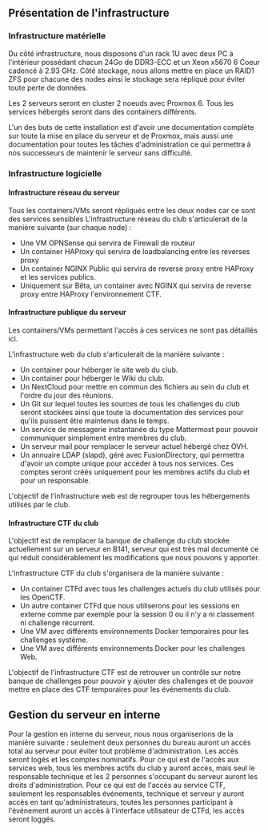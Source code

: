 ## Présentation de l'infrastructure

### Infrastructure matérielle
Du côté infrastructure, nous disposons d'un rack 1U avec deux PC à l'intérieur possédant chacun 24Go de DDR3-ECC et un Xeon x5670 6 Coeur cadencé à 2.93 GHz. Côté stockage, nous allons mettre en place un RAID1 ZFS pour chacune des nodes ainsi le stockage sera répliqué pour éviter toute perte de données.

Les 2 serveurs seront en cluster 2 noeuds avec Proxmox 6. Tous les services hébergés seront dans des containers différents.

L'un des buts de cette installation est d'avoir une documentation complète sur toute la mise en place du serveur et de Proxmox, mais aussi une documentation pour toutes les tâches d'administration ce qui permettra à nos successeurs de maintenir le serveur sans difficulté.

### Infrastructure logicielle

#### Infrastructure réseau du serveur
Tous les containers/VMs seront répliqués entre les deux nodes car ce sont des services sensibles
L'infrastructure réseau du club s'articulerait de la manière suivante (sur chaque node) :
- Une VM OPNSense qui servira de Firewall de routeur
- Un container HAProxy qui servira de loadbalancing entre les reverses proxy
- Un container NGINX Public qui servira de reverse proxy entre HAProxy et les services publics.
- Uniquement sur Bêta, un container avec NGINX qui servira de reverse proxy entre HAProxy l'environnement CTF.

#### Infrastructure publique du serveur
Les containers/VMs permettant l'accès à ces services ne sont pas détaillés ici.

L'infrastructure web du club s'articulerait de la manière suivante :
- Un container pour héberger le site web du club.
- Un container pour héberger le Wiki du club.
- Un NextCloud pour mettre en commun des fichiers au sein du club et l'ordre du jour des réunions.
- Un Git sur lequel toutes les sources de tous les challenges du club seront stockées ainsi que toute la documentation des services pour qu'ils puissent être maintenus dans le temps.
- Un service de messagerie instantanée du type Mattermost pour pouvoir communiquer simplement entre membres du club.
- Un serveur mail pour remplacer le serveur actuel hébergé chez OVH.
- Un annuaire LDAP (slapd), géré avec FusionDirectory, qui permettra d'avoir un compte unique pour accéder à tous nos services. Ces comptes seront créés uniquement pour les membres actifs du club et pour un responsable.

L'objectif de l'infrastructure web est de regrouper tous les hébergements utilisés par le club.

#### Infrastructure CTF du club
L'objectif est de remplacer la banque de challenge du club stockée actuellement sur un serveur en B141, serveur qui est très mal documenté ce qui réduit considérablement les modifications que nous pouvons y apporter.

L'infrastructure CTF du club s'organisera de la manière suivante :
- Un container CTFd avec tous les challenges actuels du club utilisés pour les OpenCTF.
- Un autre container CTFd que nous utiliserons pour les sessions en externe comme par exemple pour la session 0 ou il n'y a ni classement ni challenge récurrent.
- Une VM avec différents environnements Docker temporaires pour les challenges système.
- Une VM avec différents environnements Docker pour les challenges Web.

L'objectif de l'infrastructure CTF est de retrouver un contrôle sur notre banque de challenges pour pouvoir y ajouter des challenges et de pouvoir mettre en place des CTF temporaires pour les événements du club.

## Gestion du serveur en interne

Pour la gestion en interne du serveur, nous nous organiserions de la manière suivante : seulement deux personnes du bureau auront un accès total au serveur pour éviter tout problème d'administration. Les accès seront logés et les comptes nominatifs.
Pour ce qui est de l'accès aux services web, tous les membres actifs du club y auront accès, mais seul le responsable technique et les 2 personnes s'occupant du serveur auront les droits d'administration.
Pour ce qui est de l'accès au service CTF, seulement les responsables événements, technique et serveur y auront accès en tant qu'administrateurs, toutes les personnes participant à l'événement auront un accès à l'interface utilisateur de CTFd, les accès seront loggés.
